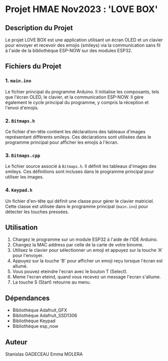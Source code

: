 
# Projet HMAE Nov2023 : 'LOVE BOX'


## Description du Projet

Le projet LOVE BOX est une application utilisant un écran OLED et un clavier pour envoyer et recevoir des emojis (smileys) via la communication sans fil à l'aide de la bibliothèque ESP-NOW sur des modules ESP32.

## Fichiers du Projet

### 1. `main.ino`

Le fichier principal du programme Arduino. Il initialise les composants, tels que l'écran OLED, le clavier, et la communication ESP-NOW. Il gère également le cycle principal du programme, y compris la réception et l'envoi d'emojis.

### 2. `Bitmaps.h`

Ce fichier d'en-tête contient les déclarations des tableaux d'images représentant différents smileys. Ces déclarations sont utilisées dans le programme principal pour afficher les emojis à l'écran.

### 3. `Bitmaps.cpp`

Le fichier source associé à `Bitmaps.h`. Il définit les tableaux d'images des smileys. Ces définitions sont incluses dans le programme principal pour utiliser les images.

### 4. `Keypad.h`

Un fichier d'en-tête qui définit une classe pour gérer le clavier matriciel. Cette classe est utilisée dans le programme principal (`main.ino`) pour détecter les touches pressées.


## Utilisation

1. Chargez le programme sur un module ESP32 à l'aide de l'IDE Arduino.
2. Changez la MAC address par celle de la carte de votre binome.
3. Utilisez le clavier pour sélectionner un emoji et appuyez sur la touche 'A' pour l'envoyer.
4. Appuyez sur la touche 'B' pour afficher un emoji reçu lorsque l'écran est allumé.
5. Vous pouvez eteindre l'ecran avec le bouton T (Select).
6. Meme l'ecran eteind, quand vous recevez un message l'ecran s'allume.
7. La touche S (Start) retourne au menu.


## Dépendances

- Bibliothèque Adafruit_GFX
- Bibliothèque Adafruit_SSD1306
- Bibliothèque Keypad
- Bibliothèque esp_now

## Auteur

Stanislas GADECEAU
Emma MOLERA


